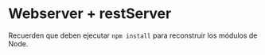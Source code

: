 # Webserver + restServer

Recuerden que deben ejecutar ```npm install``` para reconstruir los módulos de Node.